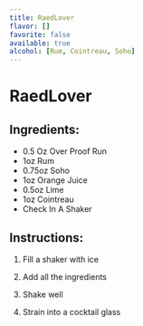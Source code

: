 ```yaml
---
title: RaedLover
flavor: []
favorite: false
available: true
alcohol: [Rum, Cointreau, Soho]
---
```

# RaedLover

  

## Ingredients:

- 0.5 Oz Over Proof Run
- 1oz Rum
- 0.75oz Soho
- 1oz Orange Juice
- 0.5oz Lime
- 1oz Cointreau
- Check In A Shaker

  

## Instructions:

1. Fill a shaker with ice

2. Add all the ingredients

3. Shake well

4. Strain into a cocktail glass




